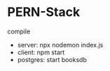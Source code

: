 # PERN-Stack


compile
- server: npx nodemon index.js
- client: npm start
- postgres: start booksdb
